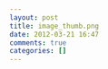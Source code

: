 ```yaml
---
layout: post
title: image_thumb.png
date: 2012-03-21 16:47
comments: true
categories: []
---
```


